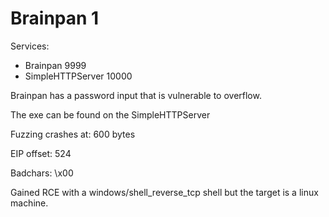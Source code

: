# Brainpan 1

Services:

- Brainpan 9999
- SimpleHTTPServer 10000

Brainpan has a password input that is vulnerable to overflow.

The exe can be found on the SimpleHTTPServer

Fuzzing crashes at: 600 bytes

EIP offset: 524

Badchars: \x00

Gained RCE with a windows/shell_reverse_tcp shell but the target is a linux machine.
